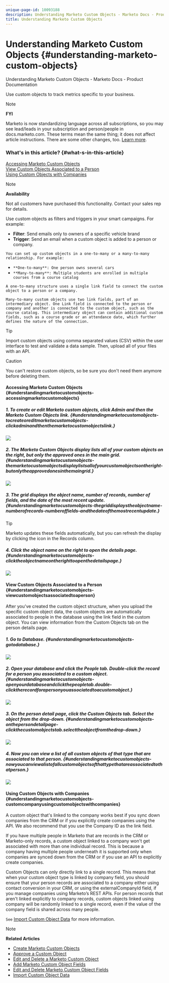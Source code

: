 ```yaml
---
unique-page-id: 10093188
description: Understanding Marketo Custom Objects - Marketo Docs - Product Documentation
title: Understanding Marketo Custom Objects
---
```


# Understanding Marketo Custom Objects {#understanding-marketo-custom-objects}

Understanding Marketo Custom Objects - Marketo Docs - Product Documentation

Use custom objects to track metrics specific to your business.

>[!NOTE]
>
>**FYI**
>
>Marketo is now standardizing language across all subscriptions, so you may see lead/leads in your subscription and person/people in docs.marketo.com. These terms mean the same thing; it does not affect article instructions. There are some other changes, too. [Learn more](http://docs.marketo.com/display/DOCS/Updates+to+Marketo+Terminology).

### What's in this article? {#what-s-in-this-article}

[Accessing Marketo Custom Objects](#understandingmarketocustomobjects-accessingmarketocustomobjects)  
[View Custom Objects Associated to a Person](#understandingmarketocustomobjects-viewcustomobjectsassociatedtoaperson)  
[Using Custom Objects with Companies](#understandingmarketocustomobjects-customcompanyusingcustomobjectswithcompanies)

>[!NOTE]
>
>**Availability**
>
>Not all customers have purchased this functionality. Contact your sales rep for details.

Use custom objects as filters and triggers in your smart campaigns. For example:

* **Filter**: Send emails only to owners of a specific vehicle brand
* **Trigger**: Send an email when a custom object is added to a person or company.

`You can set up custom objects in a one-to-many or a many-to-many relationship. For example:`

* `**One-to-many**: One person owns several cars`
* `**Many-to-many**: Multiple students are enrolled in multiple courses from a course catalog`

`A one-to-many structure uses a single link field to connect the custom object to a person or a company.`

`Many-to-many custom objects use two link fields, part of an intermediary object. One Link field is connected to the person or company and another is connected to the custom object, such as the course catalog. This intermediary object can contain additional custom fields, such as a course grade or an attendance date, which further defines the nature of the connection.`

>[!TIP]
>
>Import custom objects using comma separated values (CSV) within the user interface to test and validate a data sample. Then, upload all of your files with an API.

>[!CAUTION]
>
>You can't restore custom objects, so be sure you don't need them anymore before deleting them.

#### Accessing Marketo Custom Objects {#understandingmarketocustomobjects-accessingmarketocustomobjects}

##### 1. To create or edit Marketo custom objects, click Admin and then the Marketo Custom Objects link. {#understandingmarketocustomobjects-tocreateoreditmarketocustomobjects-clickadminandthenthemarketocustomobjectslink.}

![](assets/image2016-5-18-16-3a59-3a30.png)

##### 2. The Marketo Custom Objects display lists all of your custom objects on the right, but only the approved ones in the main grid. {#understandingmarketocustomobjects-themarketocustomobjectsdisplaylistsallofyourcustomobjectsontheright-butonlytheapprovedonesinthemaingrid.}

![](assets/image2016-6-10-15-3a14-3a18.png)

##### 3. The grid displays the object name, number of records, number of fields, and the date of the most recent update.  {#understandingmarketocustomobjects-thegriddisplaystheobjectname-numberofrecords-numberoffields-andthedateofthemostrecentupdate.}

>[!TIP]
>
>Marketo updates these fields automatically, but you can refresh the display by clicking the icon in the Records column.

##### 4. Click the object name on the right to open the details page. {#understandingmarketocustomobjects-clicktheobjectnameontherighttoopenthedetailspage.}

![](assets/image2016-6-10-15-3a15-3a29.png)

#### View Custom Objects Associated to a Person {#understandingmarketocustomobjects-viewcustomobjectsassociatedtoaperson}

After you've created the custom object structure, when you upload the specific custom object data, the custom objects are automatically associated to people in the database using the link field in the custom object. You can view information from the Custom Objects tab on the person details page.

##### 1. Go to Database. {#understandingmarketocustomobjects-gotodatabase.}

![](assets/db.png)

##### 2. Open your database and click the People tab. Double-click the record for a person you associated to a custom object. {#understandingmarketocustomobjects-openyourdatabaseandclickthepeopletab.double-clicktherecordforapersonyouassociatedtoacustomobject.}

![](assets/five.png)

##### 3. On the person detail page, click the Custom Objects tab. Select the object from the drop-down. {#understandingmarketocustomobjects-onthepersondetailpage-clickthecustomobjectstab.selecttheobjectfromthedrop-down.}

![](assets/six.png)

##### 4. Now you can view a list of all custom objects of that type that are associated to that person. {#understandingmarketocustomobjects-nowyoucanviewalistofallcustomobjectsofthattypethatareassociatedtothatperson.}

![](assets/seven.png)

#### Using Custom Objects with Companies {#understandingmarketocustomobjects-customcompanyusingcustomobjectswithcompanies}

A custom object that's linked to the company works best if you sync down companies from the CRM or if you explicitly create companies using the API. We also recommend that you use the Company ID as the link field.

If you have multiple people in Marketo that are records in the CRM or Marketo-only records, a custom object linked to a company won't get associated with more than one individual record. This is because a company having multiple people underneath it is supported only when companies are synced down from the CRM or if you use an API to explicitly create companies.

Custom Objects can only directly link to a single record. This means that when your custom object type is linked by company field, you should ensure that your person records are associated to a company either using contact conversion in your CRM, or using the externalCompanyId field, if you manage companies using Marketo’s REST APIs. For person records that aren't linked explicitly to company records, custom objects linked using company will be randomly linked to a single record, even if the value of the company field is shared across many people.

`See` [Import Custom Object Data](import-custom-object-data.md) for more information.

>[!NOTE]
>
>**Related Articles**
>
>* [Create Marketo Custom Objects](create-marketo-custom-objects.md)
>* [Approve a Custom Object](approve-a-custom-object.md)
>* [Edit and Delete a Marketo Custom Object](edit-and-delete-a-marketo-custom-object.md)
>* [Add Marketo Custom Object Fields](add-marketo-custom-object-fields.md)
>* [Edit and Delete Marketo Custom Object Fields](edit-and-delete-marketo-custom-object-fields.md)
>* [Import Custom Object Data](import-custom-object-data.md)
>

